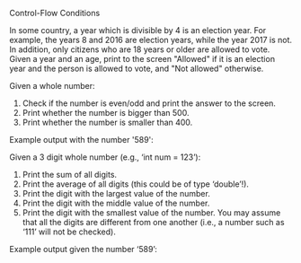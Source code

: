 Control-Flow
Conditions
<!-- Exercise 1 -->
In some country, a year which is divisible by 4 is an election year. 
For example, the years 8 and 2016 are election years, while the year 2017 is not. 
In addition, only citizens who are 18 years or older are allowed to vote. 
Given a year and an age, 
print to the screen "Allowed" if it is an election year
 and the person is allowed to vote, and "Not allowed" otherwise.

<!-- Exercise 2 -->
Given a whole number: 
1. Check if the number is even/odd and print the answer to the screen. 
2. Print whether the number is bigger than 500. 
3. Print whether the number is smaller than 400. 

Example output with the number '589':
 
<!-- Exercise 3 -->
Given a 3 digit whole number (e.g., ‘int num = 123’): 
1. Print the sum of all digits. 
2. Print the average of all digits (this could be of type ‘double’!). 
3. Print the digit with the largest value of the number. 
4. Print the digit with the middle value of the number. 
5. Print the digit with the smallest value of the number. 
You may assume that all the digits are different from one another (i.e., a number such as ‘111’ will not be checked).

Example output given the number ‘589’:  
